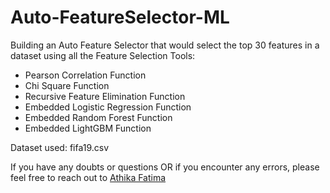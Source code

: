 # Auto-FeatureSelector-ML
Building an Auto Feature Selector that would select the top 30 features in a dataset using all the Feature Selection Tools:
- Pearson Correlation Function
- Chi Square Function
- Recursive Feature Elimination Function
- Embedded Logistic Regression Function
- Embedded Random Forest Function
- Embedded LightGBM Function

Dataset used: fifa19.csv

If you have any doubts or questions OR if you encounter any errors, please feel free to reach out to <a href="https://www.linkedin.com/in/athika-fatima-1a59121aa/">Athika Fatima</a>
